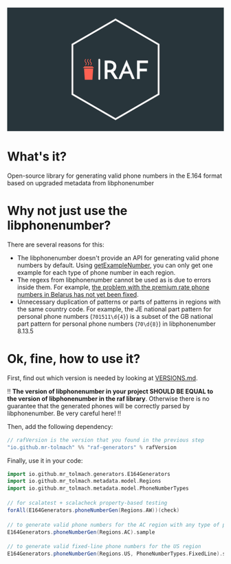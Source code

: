 <p align="center">
  <img src="other/assets/raf-logo.png">
</p>

# What's it?

Open-source library for generating valid phone numbers in the E.164 format based on upgraded metadata from libphonenumber

# Why not just use the libphonenumber?

There are several reasons for this:
* The libphonenumber doesn't provide an API for generating valid phone numbers by default. Using [getExampleNumber](https://github.com/google/libphonenumber/blob/99a44a6ab50ccbd7654de6b6c803bd81977e9e99/java/libphonenumber/src/com/google/i18n/phonenumbers/PhoneNumberUtil.java#L2016), you can only get one example for each type of phone number in each region.
* The regexs from libphonenumber cannot be used as is due to errors inside them. For example, [the problem with the premium rate phone numbers in Belarus has not yet been fixed](https://issuetracker.google.com/issues/227765488).
* Unnecessary duplication of patterns or parts of patterns in regions with the same country code. For example, the JE national part pattern for personal phone numbers (`701511\d{4}`) is a subset of the GB national part pattern for personal phone numbers (`70\d{8}`) in libphonenumber 8.13.5

# Ok, fine, how to use it?

First, find out which version is needed by looking at [VERSIONS.md](VERSIONS.md).

:bangbang: **The version of libphonenumber in your project SHOULD BE EQUAL to the version of libphonenumber in the raf library**. Otherwise there is no guarantee that the generated phones will be correctly parsed by libphonenumber. Be very careful here! :bangbang:

Then, add the following dependency:
```scala
// rafVersion is the version that you found in the previous step
"io.github.mr-tolmach" %% "raf-generators" % rafVersion
```

Finally, use it in your code:
```scala
import io.github.mr_tolmach.generators.E164Generators
import io.github.mr_tolmach.metadata.model.Regions
import io.github.mr_tolmach.metadata.model.PhoneNumberTypes

// for scalatest + scalacheck property-based testing
forAll(E164Generators.phoneNumberGen(Regions.AW))(check)

// to generate valid phone numbers for the AC region with any type of phone number
E164Generators.phoneNumberGen(Regions.AC).sample

// to generate valid fixed-line phone numbers for the US region
E164Generators.phoneNumberGen(Regions.US, PhoneNumberTypes.FixedLine).sample
```

